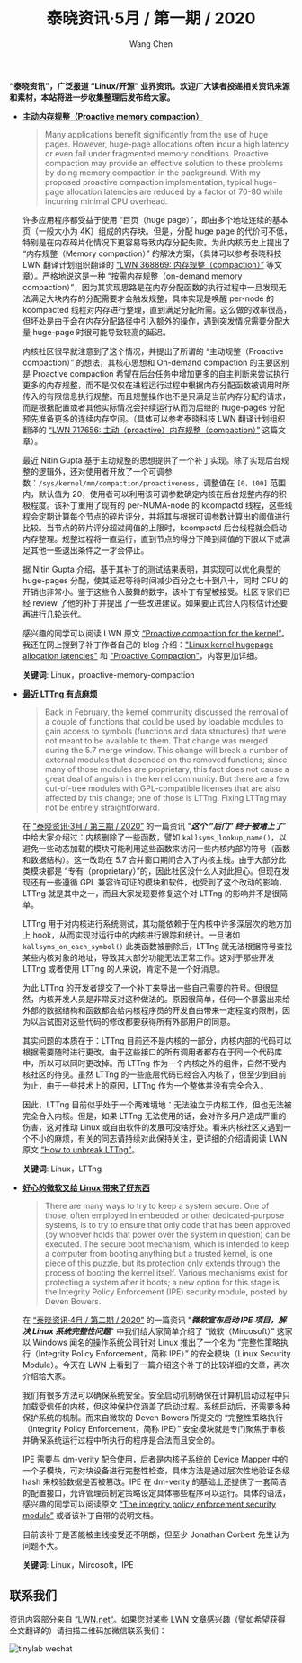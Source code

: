 ﻿---
title: 泰晓资讯·5月 / 第一期 / 2020
author: 'Wang Chen'
group: news
draft: false
top: true
album: 泰晓资讯
layout: weekly
license: "cc-by-nc-nd-4.0"
permalink: /tinylab-weekly-05-1st-2020/
tags:
  - Linux
  - proactive-memory-compaction
  - LTTng
  - Mircosoft
  - IPE
categories:
  - 泰晓资讯
  - 技术动态
  - 行业动向
---

**“泰晓资讯”，广泛报道 “Linux/开源” 业界资讯。欢迎广大读者投递相关资讯来源和素材，本站将进一步收集整理后发布给大家。**

- [**主动内存规整（Proactive memory compaction）**](https://lwn.net/Articles/817905/)
    
    > Many applications benefit significantly from the use of huge pages. However, huge-page allocations often incur a high latency or even fail under fragmented memory conditions. Proactive compaction may provide an effective solution to these problems by doing memory compaction in the background. With my proposed proactive compaction implementation, typical huge-page allocation latencies are reduced by a factor of 70-80 while incurring minimal CPU overhead.

    许多应用程序都受益于使用 “巨页（huge page）”，即由多个地址连续的基本页（一般大小为 4K）组成的内存块。但是，分配 huge page 的代价可不低，特别是在内存碎片化情况下更容易导致内存分配失败。为此内核历史上提出了 “内存规整（Memory compaction）” 的解决方案，（具体可以参考泰晓科技 LWN 翻译计划组织翻译的 [“LWN 368869: 内存规整（compaction）”](http://tinylab.org/lwn-368869/) 等文章）。严格地说这是一种 “按需内存规整（on-demand memory compaction）”，因为其实现思路是在内存分配函数的执行过程中一旦发现无法满足大块内存的分配需要才会触发规整，具体实现是唤醒 per-node 的 kcompacted 线程对内存进行整理，直到满足分配所需。这么做的效率很高，但坏处是由于会在内存分配路径中引入额外的操作，遇到突发情况需要分配大量 huge-page 时很可能导致较高的延迟。

    内核社区很早就注意到了这个情况，并提出了所谓的 “主动规整（Proactive compaction）” 的想法，其核心思想和 On-demand compaction 的主要区别是 Proactive compaction 希望在后台任务中增加更多的自主判断来尝试执行更多的内存规整，而不是仅仅在进程运行过程中根据内存分配函数被调用时所传入的有限信息执行规整。而且规整操作也不是只满足当前内存分配的请求，而是根据配置或者其他实际情况会持续运行从而为后继的 huge-pages 分配预先准备更多的连续内存空间。（具体可以参考泰晓科技 LWN 翻译计划组织翻译的 [“LWN 717656: 主动（proactive）内存规整（compaction）”](http://tinylab.org/lwn-717656/) 这篇文章）。

    最近 Nitin Gupta 基于主动规整的思想提供了一个补丁实现。除了实现后台规整的逻辑外，还对使用者开放了一个可调参数：`/sys/kernel/mm/compaction/proactiveness`，调整值在 `[0，100]` 范围内，默认值为 20，使用者可以利用该可调参数确定内核在后台规整内存的积极程度。该补丁重用了现有的 per-NUMA-node 的 kcompactd 线程，这些线程会定期计算每个节点的碎片评分，并将其与根据可调参数计算出的阈值进行比较。当节点的碎片评分超过阈值的上限时，kcompactd 后台线程就会启动内存整理。规整过程将一直运行，直到节点的得分下降到阈值的下限以下或满足其他一些退出条件之一才会停止。

    据 Nitin Gupta 介绍，基于其补丁的测试结果表明，其实现可以优化典型的 huge-pages 分配，使其延迟等待时间减少百分之七十到八十，同时 CPU 的开销也非常小。鉴于这些令人鼓舞的数字，该补丁有望被接受。社区专家们已经 review 了他的补丁并提出了一些改进建议。如果要正式合入内核估计还要再进行几轮迭代。

    感兴趣的同学可以阅读 LWN 原文 [“Proactive compaction for the kernel”](https://lwn.net/Articles/817905/)。我还在网上搜到了补丁作者自己的 blog 介绍：["Linux kernel hugepage allocation latencies"](https://nitingupta.dev/post/linux-kernel-hugepage-allocation-latencies/) 和 ["Proactive Compaction"](https://nitingupta.dev/post/proactive-compaction/)，内容更加详细。

    **关键词**: Linux，proactive-memory-compaction

- [**最近 LTTng 有点麻烦**](https://lwn.net/Articles/817988/)

    > Back in February, the kernel community discussed the removal of a couple of functions that could be used by loadable modules to gain access to symbols (functions and data structures) that were not meant to be available to them. That change was merged during the 5.7 merge window. This change will break a number of external modules that depended on the removed functions; since many of those modules are proprietary, this fact does not cause a great deal of anguish in the kernel community. But there are a few out-of-tree modules with GPL-compatible licenses that are also affected by this change; one of those is LTTng. Fixing LTTng may not be entirely straightforward.

    在 [“泰晓资讯·3月 / 第三期 / 2020”](http://tinylab.org/tinylab-weekly-03-3rd-2020/) 的一篇资讯 “***这个 “后门” 终于被堵上了***” 中给大家介绍过：内核删除了一些函数，譬如 `kallsyms_lookup_name()`，以避免一些动态加载的模块可能利用这些函数来访问一些内核内部的符号（函数和数据结构）。这一改动在 5.7 合并窗口期间合入了内核主线。由于大部分此类模块都是 “专有（proprietary）”的，因此社区没什么人对此担心。但现在发现还有一些遵循 GPL 兼容许可证的模块和软件，也受到了这个改动的影响，LTTng 就是其中之一，而且大家发现要修复这个对 LTTng 的影响并不是很简单。

    LTTng 用于对内核进行系统测试，其功能依赖于在内核中许多深层次的地方加上 hook，从而实现对运行中的内核进行跟踪和统计。一旦诸如 `kallsyms_on_each_symbol()` 此类函数被删除后，LTTng 就无法根据符号查找某些内核对象的地址，导致其大部分功能无法正常工作。这对于那些开发 LTTng 或者使用 LTTng 的人来说，肯定不是一个好消息。

    为此 LTTng 的开发者提交了一个补丁来导出一些自己需要的符号。但很显然，内核开发人员是非常反对这种做法的。原因很简单，任何一个暴露出来给外部的数据结构和函数都会给内核程序员的开发自由带来一定程度的限制，因为以后试图对这些代码的修改都要获得所有外部用户的同意。

    其实问题的本质在于：LTTng 目前还不是内核的一部分，内核内部的代码可以根据需要随时进行更改，由于这些接口的所有调用者都存在于同一个代码库中，所以可以同时更改掉。而 LTTng 作为一个内核之外的组件，自然不受内核社区的待见。虽然 LTTng 的一些底层代码已经合入内核了，但至少到目前为止，由于一些技术上的原因，LTTng 作为一个整体并没有完全合入。

    因此，LTTng 目前似乎处于一个两难境地：无法独立于内核工作，但也无法被完全合入内核。但是，如果 LTTng 无法使用的话，会对许多用户造成严重的伤害，这对推动 Linux 或自由软件的发展可没啥好处。看来内核社区又遇到一个不小的麻烦，有关的同志请持续对此保持关注，更详细的介绍请阅读 LWN 原文 [“How to unbreak LTTng”](https://lwn.net/Articles/817988/)。

    **关键词**: Linux，LTTng

- [**好心的微软又给 Linux 带来了好东西**](https://lwn.net/Articles/817472/)

    > There are many ways to try to keep a system secure. One of those, often employed in embedded or other dedicated-purpose systems, is to try to ensure that only code that has been approved (by whoever holds that power over the system in question) can be executed. The secure boot mechanism, which is intended to keep a computer from booting anything but a trusted kernel, is one piece of this puzzle, but its protection only extends through the process of booting the kernel itself. Various mechanisms exist for protecting a system after it boots; a new option for this stage is the Integrity Policy Enforcement (IPE) security module, posted by Deven Bowers.

    在 [“泰晓资讯·4月 / 第二期 / 2020”](http://tinylab.org/tinylab-weekly-04-2nd-2020/) 的一篇资讯 "***微软宣布启动 IPE 项目，解决 Linux 系统完整性问题***" 中我们给大家简单介绍了 “微软（Mircosoft）” 这家以 Windows 闻名的操作系统公司针对 Linux 推出了一个名为 “完整性策略执行（Integrity Policy Enforcement，简称 IPE）” 的安全模块（Linux Security Module）。今天在 LWN 上看到了一篇介绍这个补丁的比较详细的文章，再次介绍给大家。

    我们有很多方法可以确保系统安全。安全启动机制确保在计算机启动过程中只加载受信任的内核，但这种保护仅涵盖了启动过程。系统启动后，还需要多种保护系统的机制。而来自微软的 Deven Bowers 所提交的 “完整性策略执行（Integrity Policy Enforcement，简称 IPE）” 安全模块就是专门聚焦于审核并确保系统运行过程中所执行的程序是合法而且安全的。

    IPE 需要与 dm-verity 配合使用，后者是内核子系统的 Device Mapper 中的一个子模块，可对块设备进行完整性检查，具体方法是通过层次性地验证各级 hash 来校验数据是否被篡改。IPE 在 dm-verity 的基础上还提供了一套简洁的配置接口，允许管理员制定策略设定具体哪些程序可以运行。具体的语法，感兴趣的同学可以阅读原文 [“The integrity policy enforcement security module”](https://lwn.net/Articles/817472/) 或者该补丁自带的说明文档。

    目前该补丁是否能被主线接受还不明朗，但至少 Jonathan Corbert 先生认为问题不大。

    **关键词**: Linux，Mircosoft，IPE

## 联系我们

资讯内容部分来自 [“LWN.net“](https://lwn.net/)。如果您对某些 LWN 文章感兴趣（譬如希望获得全文翻译的）请扫描二维码加微信联系我们：

![tinylab wechat](/images/wechat/tinylab.jpg)

